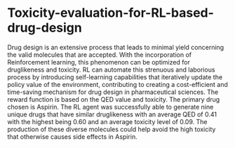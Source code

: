 # Toxicity-evaluation-for-RL-based-drug-design
Drug design is an extensive process that leads to minimal yield concerning the valid molecules that are accepted.
With the incorporation of Reinforcement learning, this phenomenon can be optimized for druglikeness and toxicity.
RL can automate this strenuous and laborious process by introducing self-learning capabilities that iteratively update the policy value of the environment,
contributing to creating a cost-efficient and time-saving mechanism for drug design in pharmaceutical sciences.
The reward function is based on the QED value and toxicity.
The primary drug chosen is Aspirin.
The RL agent was successfully able to generate nine unique drugs that have similar druglikeness with an average QED of 0.41 with the highest being 0.60 and an average toxicity level of 0.09.
The production of these diverse molecules could help avoid the high toxicity that otherwise causes side effects in Aspirin.
